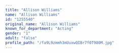 ```yaml
---
title: "Allison Williams"
name: "Allison Williams"
id: "1255540"
original_name: "Allison Williams"
known_for_department: "Acting"
gender: "1"
adult: "false"
profile_path: "/fa9L9zmmh3mUuxwQIBr7f0T980M.jpg"
---
```

